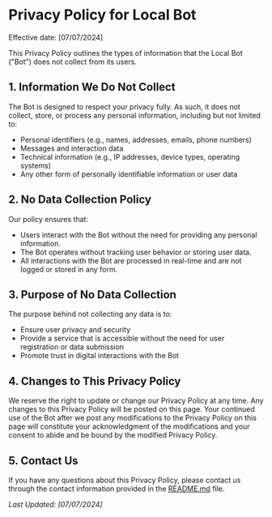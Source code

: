 # Privacy Policy for Local Bot

Effective date: [07/07/2024]

This Privacy Policy outlines the types of information that the Local Bot ("Bot") does not collect from its users.

## 1. Information We Do Not Collect

The Bot is designed to respect your privacy fully. As such, it does not collect, store, or process any personal information, including but not limited to:

- Personal identifiers (e.g., names, addresses, emails, phone numbers)
- Messages and interaction data
- Technical information (e.g., IP addresses, device types, operating systems)
- Any other form of personally identifiable information or user data

## 2. No Data Collection Policy

Our policy ensures that:

- Users interact with the Bot without the need for providing any personal information.
- The Bot operates without tracking user behavior or storing user data.
- All interactions with the Bot are processed in real-time and are not logged or stored in any form.

## 3. Purpose of No Data Collection

The purpose behind not collecting any data is to:

- Ensure user privacy and security
- Provide a service that is accessible without the need for user registration or data submission
- Promote trust in digital interactions with the Bot

## 4. Changes to This Privacy Policy

We reserve the right to update or change our Privacy Policy at any time. Any changes to this Privacy Policy will be posted on this page. Your continued use of the Bot after we post any modifications to the Privacy Policy on this page will constitute your acknowledgment of the modifications and your consent to abide and be bound by the modified Privacy Policy.

## 5. Contact Us

If you have any questions about this Privacy Policy, please contact us through the contact information provided in the [README.md](README.md) file.

_Last Updated: [07/07/2024]_
